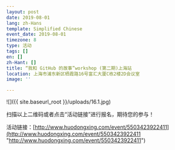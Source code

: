 ```yaml
---
layout: post
date: 2019-08-01
lang: zh-Hans
template: Simplified Chinese
event_date: 2019-08-01
timezone: 8
type: 活动
tags: []
en: []
zh-Hant: []
title: “我和 GitHub 的故事”workshop (第二期)上海站
location: 上海市浦东新区栖霞路16号富汇大厦C栋2楼2D会议室
image: ''

---
```

![]({{ site.baseurl_root }}/uploads/16.1.jpg)

扫描以上二维码或者点击“活动链接”进行报名，期待您的参与！

活动链接：[http://www.huodongxing.com/event/5503423922411](http://www.huodongxing.com/event/5503423922411 "http://www.huodongxing.com/event/5503423922411")